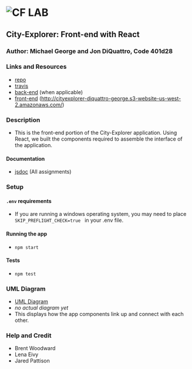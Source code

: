 ![CF](http://i.imgur.com/7v5ASc8.png) LAB
=================================================

## City-Explorer: Front-end with React

### Author: Michael George and Jon DiQuattro, Code 401d28

### Links and Resources
* [repo](https://github.com/jondiquattro/30-city-explorer/pull/4)
* [travis](http://xyz.com)
* [back-end](http://xyz.com) (when applicable)
* [front-end](http://xyz.com) (http://cityexplorer-diquattro-george.s3-website-us-west-2.amazonaws.com/)

### Description 
* This is the front-end portion of the City-Explorer application. Using React, we built the components required to assemble the interface of the application. 

#### Documentation
* [jsdoc](http://xyz.com) (All assignments)


### Setup
#### `.env` requirements
* If you are running a windows operating system, you may need to place `SKIP_PREFLIGHT_CHECK=true ` in your .env file.

#### Running the app
* `npm start`
  
#### Tests
* `npm test`

### UML Diagram
* [UML Diagram](#)
* _no actual diagram yet_
* This displays how the app components link up and connect with each other.

### Help and Credit
* Brent Woodward 
* Lena Eivy
* Jared Pattison


